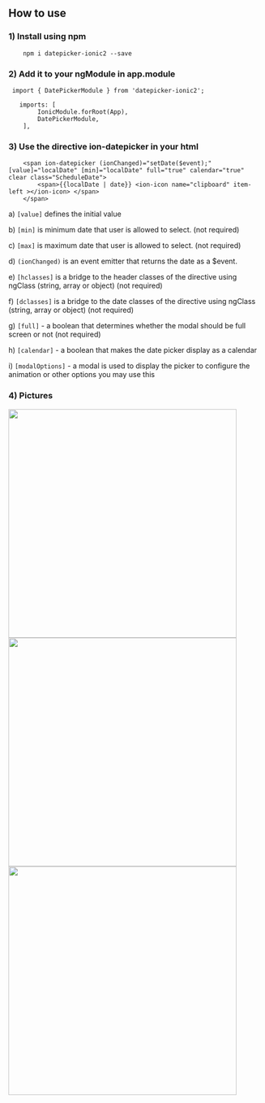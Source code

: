 
## How to use ###

### 1) Install using npm ###

```
    npm i datepicker-ionic2 --save
```

### 2) Add it to your ngModule in app.module ###

```
 import { DatePickerModule } from 'datepicker-ionic2';
```
```
   imports: [
        IonicModule.forRoot(App),
        DatePickerModule,
    ],
```
### 3) Use the directive ion-datepicker in your html  ###
```
	<span ion-datepicker (ionChanged)="setDate($event);" [value]="localDate" [min]="localDate" full="true" calendar="true" clear class="ScheduleDate">
		<span>{{localDate | date}} <ion-icon name="clipboard" item-left ></ion-icon> </span>
	</span>
```
a) `[value]` defines the initial value

b) `[min]` is minimum date that user is allowed to select.  (not required)

c) `[max]` is maximum date that user is allowed to select.  (not required)

d) `(ionChanged)` is an event emitter that returns the date as a $event.

e) `[hclasses]` is a bridge to the header classes of the directive using ngClass (string, array or object)  (not required)

f) `[dclasses]` is a bridge to the date classes of the directive using ngClass (string, array or object)  (not required)

g) `[full]` - a boolean that determines whether the modal should be full screen or not (not required)

h) `[calendar]` - a boolean that makes the date picker display as a calendar

i) `[modalOptions]` - a modal is used to display the picker to configure the animation or other options you may use this

### 4) Pictures ###

<img src="https://i.gyazo.com/e82a0746522873dd7bdfa6753c077445.png" height="450">
<img src="https://i.gyazo.com/53282273f3d645a0af2f3035bc7a3b99.png" height="450">
<img src="https://i.gyazo.com/a896872c388637c97dc21f0bb0391820.png" height="450">